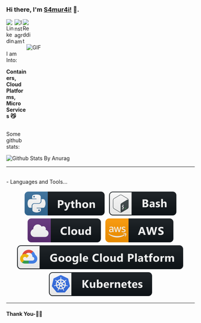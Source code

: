 ### Hi there, I'm [S4mur4i!]([https://kronin.cloud](https://www.linkedin.com/in/s4mur4i/)) 👋.  

<a href="https://www.linkedin.com/in/s4mur4i/">
  <img align="left" alt="Linkedin" width="22px" src="https://cdn.jsdelivr.net/npm/simple-icons@v3/icons/linkedin.svg" />
</a>
<a href="https://www.linkedin.com/in/s4mur4i/">
  <img align="left" alt="Instagram" width="22px" src="https://cdn.jsdelivr.net/npm/simple-icons@v3/icons/instagram.svg" />
</a>
<a href="https://www.reddit.com/user/S4muS4mu">
  <img align="left" alt=" Reddit" width="22px" src="https://cdn.jsdelivr.net/npm/simple-icons@v3/icons/reddit.svg" />
</a>

<br />

<br />

<img align="right" height="270px" width="450px" alt="GIF" src="https://media.giphy.com/media/xT0BKkEhYLiqV0Talq/giphy.gif" />
<br />

<br/>
I am Into:

**Containers, Cloud Platforms, Micro Services 😼**
<br />


<br />
Some github stats:

![Github Stats By Anurag](https://github-readme-stats.vercel.app/api?username=s4mur4i&show_icons=true&title_color=fff&icon_color=79ff97&text_color=9f9f9f&bg_color=151515)

*************

<br />
- Languages and Tools...
<p align="center">
<img src="https://raw.githubusercontent.com/s4mur4i/s4mur4i/master/svg/dev/languages/python.svg" alt="python" style="vertical-align:top; margin:4px">
<img src="https://raw.githubusercontent.com/s4mur4i/s4mur4i/master/svg/dev/tools/bash.svg" alt="bash" style="vertical-align:top; margin:4px">
<img src="https://raw.githubusercontent.com/s4mur4i/s4mur4i/master/svg/dev/misc/cloud.svg" alt="cloud" style="vertical-align:top; margin:4px">
<img src="https://raw.githubusercontent.com/s4mur4i/s4mur4i/master/svg/dev/services/aws.svg" alt="aws" style="vertical-align:top; margin:4px">
<img src="https://raw.githubusercontent.com/s4mur4i/s4mur4i/master/svg/dev/services/google_cloud_platform.svg" alt="gcp" style="vertical-align:top; margin:4px">
<img src="https://raw.githubusercontent.com/s4mur4i/s4mur4i/master/svg/dev/services/kubernetes.svg" alt="kubernetes" style="vertical-align:top; margin:4px">


***********************************

#### Thank You-🙏🏼
